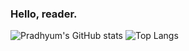### Hello, reader.

![Pradhyum's GitHub stats](https://github-readme-stats.vercel.app/api?username=techieji&count_private=true&show_icons=true)
![Top Langs](https://github-readme-stats.vercel.app/api/top-langs/?username=anuraghazra&layout=compact)
